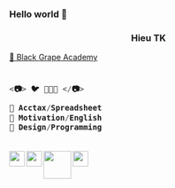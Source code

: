 ### Hello world 👋

<h3 align="center">Hieu TK</h3>

<a href="https://sites.google.com/view/hieupgmr202/" target="_blank"> 💜 Black Grape Academy </a>

<h3 align="left">

```js
  
<📷> 🐦 🌾🌾🌾 </📷>
  
💚 Acctax/Spreadsheet
💙 Motivation/English
💜 Design/Programming
  
```
  
</h3>

<a href="https://sites.google.com/view/hieupgmr202" target="_blank">
<img src="https://lh3.googleusercontent.com/fife/APg5EOZGvfI25NoClS0aYV15qV4FShaKyDFkFoW8H9sBhumLmcrQdG1ykRTguRH-HYjNApk20MTVaJL2zf4TCUtg0dvqx71IG19jGaSSvbtQb1WCA7KfvDMKzo8p7Ma8p_MMdtCV-2DQHiHtHT9Vwb1BcKapq4M5hUIpxkbG0KmP1r3n-tcoFnyBcKb3_QFh8tLWx0pXcTvChrRwwN33X2SHZYdHhMlRXSS2n8ErUUy0QEhNBuDomRcsv2kO8bgOK4TyMNTHtRqk8Z7O86zdDGNtn_0RB1wQd-yw_ByE-2wUi9cDDpA5jpvkbsl_jBUZVlNYeknQr_zfQSllDsdMjZ_K-FRkF0jIwC8Bv-0U_bztunJyQk9Vc4Fv7fyKS3Px6TUnHU2dgtCQvVi6U8IsZvv1TKmA4oQRF1oBfYrRw0ea0FupXX9u_TwDZ0fCcUbY2Au-5gxtl0nAV_1xY1oZuHmyD5ooFfCwxP-WkwFNwWaU2o4tSy4VZZcdsoIAmkzYDx1PJgeXE4q83WIxn2BXrh_twIXXpyGsjDfQoHq75uJtZFtyyU9DWTZg5Kp5jBuqzcJXyjQ3bYKr-EuSith0Rru7xWI7ivobBwJWa482IiZu1R2mR5PY1FKFpHMIt5vWMjy3X4nCS8XKMO5taEp7PoFX8f28WB8WqI_Le37FT0emEQurJm7eD8bSJZnRxep0Hvw8iVR1nVBygLANEhhzc3Ain_ZZuovREzlyHOVfr4KNI57dKSkkVLSIW805NjVyS2BXsWpYTs_gOlyIIC0V5-t2WsobUYgoG3XrLSYGAE8IqTcXgM0BdmCyg6TOumVJZMK1SLVmddEkXSSPpAVeZ9eSiGkYwTzHybb_1Fy5UYEjxNZa40DnphVzc4G2OP3g24sTQAv09P1cmxGibmn9zXHuy7jzCk9dZPCYr6O9eRVBUoKHtMDUK1xhGmznwazmAgQ53UV_km6FvEo8Y_xCSDV3UBbHJWkJyS9WxqX20ZisAlcLy2qIcDWw9Td7fxWwEVRqpRY6z-6mmnJcR8jzay12_mDmzndoZPSh93oO9pzsjX0az25lBb-IWQ4EnsMtLzq0IesWmTwFKwac92djgcL58mg-XyKjGlQ9ngkG-TI4OJhUmIPA3_inInKzIOtqtwrq6lV7EyGCq-ZFBHvrCxuqyxl8ntm4zE3pezBjVK4p24IvPsZTCoTUiFPI725HSUn1D9RVF2nWiQIgs8zroFTIIqtb_U2hCMmn16pwVr_RwYbibhNi5t3b0R4pHQ3xsMwIuD4t-Nk2wE2nsAJfLIyyebXyXv6Wt7HJiQ4B5Ae11ryjtBi0RuwBE9mGUA3_a7JGPNBXXDADuFKF_ic9MqrgUigCZNxOUrmS32ZW-T17cOywYsdtI9GaZ7S89U4Si2Oyu0MKC9kqePvdO_tYhQK_MTrtB5zIX7PbJjgmsSS7HAHO079rLSuF3Rymf3ysQUq72J2dmaAE0cGB5iy36gtamXUx0R9H3OGMB1_oOkyIWYZw0Y1a9qSfEezoKTtpIT7Sv5s_1wrUWas8CjiVEMZCQAJQ33dokIMc=w512-h512-s-no?authuser=0" align="left" width="28px">
</a>


<a href="https://www.instagram.com/hieupgmr202/">
<img src="https://lh3.googleusercontent.com/fife/APg5EOZRAm08IRA_73E56Oh20UL6Mq8xZMJQsH7hbvsp09ukGJxtmBx49Z4qoi-7jHk5u8K_pZPHUlQu49dk1ccCzafKIQ8rQ68dOWkaV5jTm-GVkZCkkAVw8WGpyjwaSbT9Ji-MWxKtUXZAdSV_fsfk3Co_8ZmKyBWpq19_ObLay9qRBhKKRGLPN1H5uM8leFH04F0oX6QpCPXSktveJOICqo64K9c0E9fGvZfRRdtYBfe8UDsUba4qfRNItKG3XuikPG_DD6nOqvsvaHH5QzX1oQR286QperMTQb278pAGFXk2Ql891lauyJ_7KnTkCO1ef5UJ3ydUKletCwtIO-5i1C7WpRHnbGS78ii1_sdrXyqYtipsn1qLiQnCJosyfQad5pUn7LOchF5hrZ5tclhCtEVBChh0pbv9fdITNcn-Xgd8wD2XiVU4C6XGYFSwNLhrmZQFGdAL7m-FLL8MbVGGiiM1iZmGZOPEYi_pBoIZKht1rU4JrcSUxRiJiSuDPqn3uhDnJ6F1olGnf_qtpx0U6q5WoUKP4kb8Q6IFMLH-GbXanYTbro-dyobALIBAyi2gGpWj_QFa4rwc1j7GpH-Zdr_UTkAfVDwhWO9DeF7T6RdxoJydqkHb95YQZFHeAd7TrsqNb49ZqrvqAqWm-K2TFO8OXCx5oRAPMX2Cn8F1FKT-ahwf4luclFshVA57z79P7bpAVO6DFKwJbVk9gL5GiSTi8Ja70l63oTvvaKSflDKb4Njxg2im58-vcdxvmy87hXGcbsX2ualGKKYFQlr16RI22_MpBax1PgBU5POlIm77f1KBVLfslqoAbZZxbR05Ed4nycBNliAWm0S4SekvpeKrGQ85AVAfGccWOad6s5FW8np2OuufEePKv-3R4x9PmsGjJLIHxyHP9oT_h9pPFOdsnOwSuIlzRAefqBDMmuXEDrKOfrZAwHdzGGrRiTNXdvytwYskP0QgKJ6Ry4PRFTq1be17iGWJ-av7B9T9_lxctJEd1kSxaKR3lypwL6qa1QZFqJcZBzU-rtmGCXhLyDyRIumPpwaQ_EPsjj4ulas_CpYB1o6VVtFzSZU4BHfBAZy7mDATUTKmMwvLHSQwAE-AR5-fDNwvhGPTfQmrzhVLdHoJi43BcZXTH-Pz2iCmGB6lKrPEsqWdCtqP0hOEtwkB0O86tJhvcOWGtiVQphB9fDTyvBTuaCaadXGj0NlQi9R8pC64vF8iJsbTLoUkJaoJRToJuUZH-EU3e9BSGSsJvKY2zNbNvl-ucIldUAvSt62AKu6OpvjnU5dTWj2n3qySVpreWPX3J3b6or-_SQuvJxl5VsKui3NVdqtEW2EtLFQ1Dnu7jLjhS8fiJP5l2eWTc0cpzKOxqWXpyk8oztF7M397RKZbuC_j01tB7EQs-d5Xc2hlqpS309mVIvwCols3FSXAw4xJ2HRf1_j9k7QwArCB_xKXTuxzHwXRn7IcAb3REsFFmgIP-0wxNhsSA-aidRdeWw_tzpupwi22xPiQUn2voE3jX-WcDpAjyx7aauffsJEKtPJpgMPg_Rr3ppTgVm86n6U_=w512-h512-s-no?authuser=0" align="left" width="28px">
</a>

<a href="https://truthsocial.com/@hieupgmr202">
<img src="https://lh3.googleusercontent.com/fife/APg5EOai2MXeCz_MzKTyWNdRDsvUkd2YEf7ExUY1O2VSQbdzHZr4N69ED1CE5tpcJbD-IO6VFR13_7AszvFqjRsZOZZynuzWXQ5VoFCu6ok-N22xrPbsPcV1CneQz6UiA5RDcvbqxp4W9EuUZK8oDE7RvWPy6n2kb_rL9i8ukOgXiQthjSP4WMwFXiqbWAwxG9P-b2zVFEFrc5JDVZ7XhMUGHKhg7U11aZMlEcLYnezZPDxs2jkOpxVhOjIuUcnl2FTLwmHsqZUMoTDghT5JoCo1JzrBTrxMqDmjkRbB4v06oBsARnBoKCIQN_r14uw-LBnfLeKvSvr6_sGqGAvOPexVYEPxoEMqk-dUL6pV3-8w-wPsMmtiyWffsEssvr_0ti6WH3exCc6va5zVndhPrR73NrqKBQOrOXQ_FJ7MdWaU1oilKVOY56xIFz_FL-xZTmSXX0aXvwSFUduujxwvoJqh7nMWp74pgmHUKzEbgT1h-S0OEfGskxfZ60Bct9mAlgRNw3G5-WDmWK6Q_Fd2OPM3NePUSrCYJ_9AndkXvr4E4LeCm3FuWb2SVQfjzu6wG3doDHdSs8I8fLqdMZ94f74xp1Jyt8Erq5bnBbdkyord4ow3EttJ8e9i2TDZMeS4VyGHdxy_zT7QDrsGL3N3wc6IUeaiUhsdAIO-DYbqbx4BJUUNxPbrQGaVJ12vS91AGHuFC5t8mzF2-MhFMsrEAgR1w5ZLj0fFU1KhyY7u8oEeXpR3PVJqyzr5Pcm8YJ8dvas6ofDarSGlhmE3SexvhPEcZLEGT_iH1ob5jftxFXbKG9DH7p0G1uocTyB9uCbQIIzluoGydKoirMaeA5Xy7SOiw5JhooRzLMevyCgYKThAT1aGYYj7nDCqLiyIQHzCAArb9CZB6joUlDg8O5eW9u4pzqqkF1eo_MRoFTULlqzYF6XI6KQ5Eh9mbPDCLRca5VRv8-uACaria_Qjk7Beht5GmBi_k3xrpZCBuhIiDRfrmwqa09TA_J24QQ5NE7jHKj7rH3vp-IWPsmFXuBwLP7DisUHVB7bdmJHf88YaOXwV67b6XY5ii6-jOWoMcrWntGeT4hvx2g_8mSBdklY2EvrY72ekII-0mxo4H3afUtB4GD91Le9cw9lYFbsLF_QfhyKDkdrQdKt4FkszTOwQu0B8VPJn8QitvdG9HUZ6LgkACZ2eWXX6pHJbM3OUJ8aNC92X4hnGti_t4xLb5CdklQyN-VF-Bd8AkxNC6VPx6HcHSe1fshR4YAwTth5nO7e2nbhl6cxdo1IQacy5odVIcMH05UXOW0CMIoP1CFaAzyBWnNMa6KS2WWVvAN9IOzLVJO_ZvNoApeSGJxXTdM4D-7d9vAL9M6JuNVKXiZP41_FmnJ6TY4rdm2RIMVgxSHywXOdZznWLsE4NEHveJdJltKyWAWORS_CaYoMgp9dc1Ut-XwXusxEVs4skOah84BpIrUrwcYbOHFXkk6GnX5FI8VPFclevlxqwj8GwFu_DY0JClTKEbVv61x1FNktPxZrCKubud6JTz1n5_byGq2guuQRRTMayF6XAGved=w1200-h675-s-no?authuser=0" align="left" width="50px">
</a>

<a href="https://www.facebook.com/groups/blackgrapeacademy">
<img src="https://lh3.googleusercontent.com/fife/APg5EOZgidpIl5rXWVjadQr-Zug9XLf_qdYpmNMzg2QHnw4dDPwyqD7yIsHHNtfO_6wmwZxJ0Rq9LR96byNE6CeHKGABFAQdqj15KmmPm0AHyWCwdUXhBVC3ohv1zHxl_vvxI9PIyH8azfBCA8Y4zMhwu7U3eCTVqIjw1yhj-TBP1QYiDR3OGDOLvrSSqOGM5zj9CfHL4yCOcNLNfef9zcuqvZ1orHH4vn1ib11vYiCCDZfKWshXa5sx4qx90stQyySZjBtd4110mXM2LrVFlaKP-yYHTGga_PfBlnzspUg44H-UWdltzCbwBOM_bZ3cZkUh03ulDaA1aUdpWJKf6Jf5BAbenr_J-eKRdekzYVE2QZ7yeyMYqDKnIHxTZFO862plrOX2TL4TqtANTYxLjcPKaKqyrE0vlYw_aX4-2vn0_IVtMXkwqKkMxRrD-a-f5dYQKSz9DV9serhrPz-7qoS9B12_aYmFXdETCoCbxYwCA7hoIsKQFU2DaCs09Splwrc1coizOGFogfu1-AlBVefA8mYDiyIRsBGYrB41IkycbtCFtM1MATsL8eqa9Go76CgMnTFlqdRXRLyGIb0W38xxKkKhk8eXB8wmn8DNlfrC5e_PBv5X7FINk9tX8--gm4uxSKAAEddnvYR02Wthk0oqytwM-LTiOVIPZmh-2KHYoHklPFieugK-QGf_BQJP3DywNZ4O6F8f2p9bPTl-_xGvvCkhkQNJ4TUrbp8miqn7xJV3cSbD8ndZdzm4_Sxd5t8HNc3wMh5Rur_jspl40s1x23tUFyezOcOlqY_nt2DIDsOLj9R8JZJfOVJ8dNtS7EwnJvgO3t0Z_eZQW0FaG6iPBdOBEuswYBbecD-FRwNiTMGpJ9P5NynOxaqxqbOb16oJN5Bj2_ZV2rk1NcOp9JbQ7HfLhidLu6z9UqbpGSXQqBVro_MQGeq4tEXiqGwr8-T-9kYGo9bxRUi1AiXrQzC_09N_E0bu10SDD4ZQ7Z2z13ZzOvT8Rcl1T3gJoRujwoRP4kJzS9lMAXkArVqwB35HcgmsZff-fJVkOo765XgLB49S6sBHqc372ffT7jQn9mDBXd0va-zeGBf0mzbcZ4gnk_0xkmLwKpT6-JBjcvsQdiohbPCsIxLRvjH-37hCVgCOj_NghO9J7cn6cEmNU8rjm3h3kxkN3iRCfIueykrHNGMlV8izAIwotv_4R9LHVt4_64eOjvO73ZGMrIkZNPM8cHckw9OfsApvTfLyCuyzXK7pHRZWhvTN3blf0kv-LIM9ovaN_0s8xZwimAGWogFkVV68NLuKx3qphdlR9Aq5cyIbC4KgyRHntJ3iYtZBt5UzGyTERs8ao-OyvkRwby9dS0Q20hhznF5f92j4ir6u_W1wAyIWwv-f7kAW-8ClONcq3e0RmgM-uSjNfVDo1kUK9wKos6LCXe68GPyjfoBx4g8WoDju5JrYokpbZ2NS7Cxj1utQUA4SyvdkpxOOEiRQ7hLQYgu9ujlT87tMBnbADIbdgwhuox2Bt9FQJ34nLlv9ca-3CHC628iovzXLdD68FULtiCluE_cZ=w904-h904-s-no?authuser=0" align="left" width="28px">
</a>


